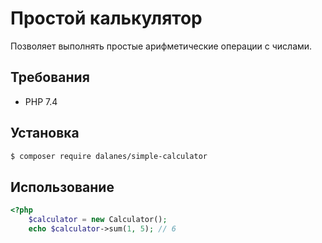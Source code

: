 # Простой калькулятор

<p> Позволяет выполнять простые арифметические операции с числами. </p>

## Требования

- PHP 7.4

## Установка

```bash
$ composer require dalanes/simple-calculator
```

## Использование

```php
<?php
    $calculator = new Calculator();
    echo $calculator->sum(1, 5); // 6
```